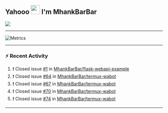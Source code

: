 ## Yahooo <img src="https://github.com/TheDudeThatCode/TheDudeThatCode/blob/master/Assets/Hi.gif" width="29px"> I'm MhankBarBar
<img align="center" height="auto" src="https://github.com/MhankBarBar/MhankBarBar/blob/master/img/1.jpg"/>

___

<!--[Metrics](https://metrics.lecoq.io/MhankBarBar?template=terminal&languages=1&isocalendar=1&introduction=1&stars=1&people=1&gists=1&followup=1&lines=1&activity=1&achievements=1&notable=1&pagespeed=1&rss=1&isocalendar.duration=half-year&languages.limit=8&languages.sections=most-used&languages.colors=github&languages.threshold=0%25&languages.indepth=false&languages.recent.load=300&languages.recent.days=14&introduction.title=true&stars.limit=4&people.limit=24&people.size=28&people.types=followers%2C%20following&people.identicons=false&people.shuffle=false&followup.sections=repositories&activity.limit=5&activity.load=300&activity.days=14&activity.filter=all&activity.visibility=all&activity.timestamps=false&achievements.threshold=C&achievements.secrets=true&achievements.limit=0&notable.repositories=false&pagespeed.url=.user.website&pagespeed.detailed=false&pagespeed.screenshot=false&rss.limit=4&config.timezone=Asia%2FJakarta)-->
![Metrics](https://github.com/MhankBarBar/MhankBarBar/blob/master/github-metrics.svg)
___
<!--
[![ReadMe Card](https://github-readme-stats.vercel.app/api/pin/?username=mhankbarbar&repo=termux-wabot&theme=auto)](https://github.com/mhankbarbar/termux-wabot)
-->

### :zap: Recent Activity
<!--START_SECTION:activity-->
1. ❗️ Closed issue [#1](https://github.com/MhankBarBar/flask-webapi-example/issues/1) in [MhankBarBar/flask-webapi-example](https://github.com/MhankBarBar/flask-webapi-example)
2. ❗️ Closed issue [#64](https://github.com/MhankBarBar/termux-wabot/issues/64) in [MhankBarBar/termux-wabot](https://github.com/MhankBarBar/termux-wabot)
3. ❗️ Closed issue [#67](https://github.com/MhankBarBar/termux-wabot/issues/67) in [MhankBarBar/termux-wabot](https://github.com/MhankBarBar/termux-wabot)
4. ❗️ Closed issue [#70](https://github.com/MhankBarBar/termux-wabot/issues/70) in [MhankBarBar/termux-wabot](https://github.com/MhankBarBar/termux-wabot)
5. ❗️ Closed issue [#74](https://github.com/MhankBarBar/termux-wabot/issues/74) in [MhankBarBar/termux-wabot](https://github.com/MhankBarBar/termux-wabot)
<!--END_SECTION:activity-->
---
